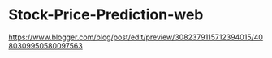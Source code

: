 # Stock-Price-Prediction-web
https://www.blogger.com/blog/post/edit/preview/3082379115712394015/4080309950580097563
